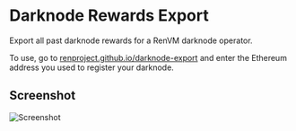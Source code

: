 # Darknode Rewards Export

Export all past darknode rewards for a RenVM darknode operator.

To use, go to [renproject.github.io/darknode-export](https://renproject.github.io/darknode-export) and enter the Ethereum address you used to register your darknode.

## Screenshot

![Screenshot](https://user-images.githubusercontent.com/2221955/139748943-f902af67-ada0-4a6d-97b1-ff747a0d16fe.png)
